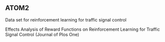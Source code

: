 ## ATOM2
Data set for reinforcement learning for traffic signal control

Effects Analysis of Reward Functions on Reinforcement Learning for Traffic Signal Control (Journal of Plos One)
